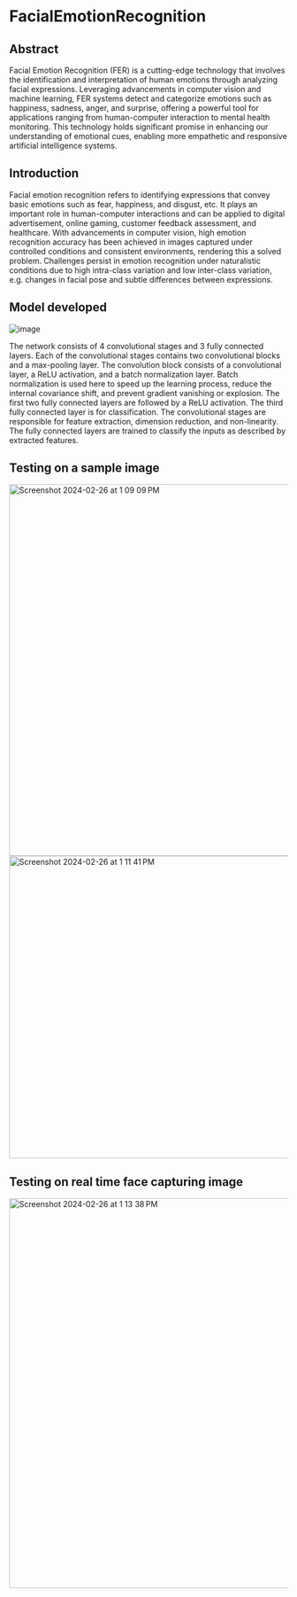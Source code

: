 # FacialEmotionRecognition
## Abstract
Facial Emotion Recognition (FER) is a cutting-edge technology that involves the identification and interpretation of human emotions through analyzing facial expressions. Leveraging advancements in computer vision and machine learning, FER systems detect and categorize emotions such as happiness, sadness, anger, and surprise, offering a powerful tool for applications ranging from human-computer interaction to mental health monitoring. This technology holds significant promise in enhancing our understanding of emotional cues, enabling more empathetic and responsive artificial intelligence systems.

## Introduction
Facial emotion recognition refers to identifying expressions that convey basic emotions such as fear, happiness, and disgust, etc. It plays an important role in human-computer interactions and can be applied to digital advertisement, online gaming, customer feedback assessment, and healthcare. With advancements in computer vision, high emotion recognition accuracy has been achieved in images captured under controlled conditions and consistent environments, rendering this a solved problem. Challenges persist in emotion recognition under naturalistic conditions due to high intra-class variation and low inter-class variation, e.g. changes in facial pose and subtle differences between expressions.

## Model developed

![image](https://github.com/kowshik4/FacialEmotionRecognition/assets/28788453/692dff3a-7f70-4196-abe7-1d4c9d0df699)

The network consists of 4 convolutional stages and 3 fully connected layers. Each of the convolutional stages contains two convolutional blocks and a max-pooling layer. The convolution block consists of a convolutional layer, a ReLU activation, and a batch normalization layer. Batch normalization is used here to speed up the learning process, reduce the internal covariance shift, and prevent gradient vanishing or explosion. The first two fully connected layers are followed by a ReLU activation. The third fully connected layer is for classification. The convolutional stages are responsible for feature extraction, dimension reduction, and non-linearity. The fully connected layers are trained to classify the inputs as described by extracted features.

## Testing on a sample image 
<img width="671" alt="Screenshot 2024-02-26 at 1 09 09 PM" src="https://github.com/kowshik4/FacialEmotionRecognition/assets/28788453/15e55659-b6ca-423d-8ed9-b21fb3ab59b9">

<img width="546" alt="Screenshot 2024-02-26 at 1 11 41 PM" src="https://github.com/kowshik4/FacialEmotionRecognition/assets/28788453/232c83a0-2a8f-4ff5-b911-8dc121da0ce8">


## Testing on real time face capturing image

<img width="704" alt="Screenshot 2024-02-26 at 1 13 38 PM" src="https://github.com/kowshik4/FacialEmotionRecognition/assets/28788453/87eaa74c-942e-476e-bb8e-a74b38fd6ebf">


